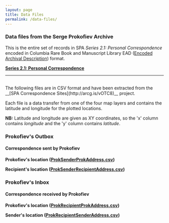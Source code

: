 ```yaml
---
layout: page
title: Data Files
permalink: /data-files/
---
```


### Data files from the Serge Prokofiev Archive

This is the entire set of records in SPA _Series 2.1: Personal Correspondence_ encoded in Columbia Rare Book and Manuscript Library EAD ([Encoded Archival Description](https://www.loc.gov/rr/ead/)) format.

[__Series 2.1: Personal Correspondence__](../textfiles/xml/Series2.1.xml)

---

<br/>
The following files are in CSV format and have been extracted from the __[SPA Correspondence Sites](http://arcg.is/vOTC8)__ project.

Each file is a data transfer from one of the four map layers and contains the latitude and longitude for the plotted locations.

__NB:__ Latitude and longitude are given as XY coordinates, so the 'x' column contains _longitude_ and the 'y' column contains _latitude_.

### Prokofiev's Outbox
#### Correspondence sent by Prokofiev

__Prokofiev's location ([ProkSenderProkAddress.csv](../textfiles/csv/ProkSenderProkAddress.csv))__

__Recipient's location ([ProkSenderRecipientAddress.csv](../textfiles/csv/ProkSenderRecipientAddress.csv))__

### Prokofiev's Inbox
#### Correspondence received by Prokofiev

__Prokofiev's location ([ProkRecipientProkAddress.csv](../textfiles/csv/ProkRecipientProkAddress.csv))__

__Sender's location ([ProkRecipientSenderAddress.csv](../textfiles/csv/ProkRecipientSenderAddress.csv))__
